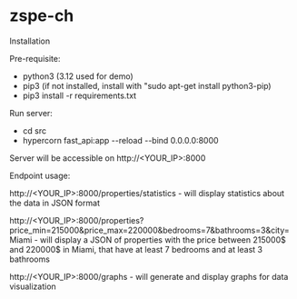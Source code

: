 # zspe-ch

Installation

Pre-requisite:
- python3 (3.12 used for demo)
- pip3 (if not installed, install with "sudo apt-get install python3-pip)
- pip3 install -r requirements.txt

Run server:
- cd src
- hypercorn fast_api:app --reload --bind 0.0.0.0:8000

Server will be accessible on
http://<YOUR_IP>:8000

Endpoint usage:

http://<YOUR_IP>:8000/properties/statistics - will display statistics about the data in JSON format

http://<YOUR_IP>:8000/properties?price_min=215000&price_max=220000&bedrooms=7&bathrooms=3&city=Miami - will display a JSON of properties with the price between 215000$ and 220000$ in Miami, that have at least 7 bedrooms and at least 3 bathrooms

http://<YOUR_IP>:8000/graphs - will generate and display graphs for data visualization
